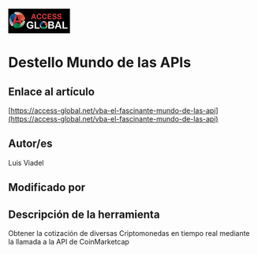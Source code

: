 ﻿![Access-global](/blob/main/Images/Logo1.png)
# Destello Mundo de las APIs
## Enlace al artículo
[https://access-global.net/vba-el-fascinante-mundo-de-las-api](https://access-global.net/vba-el-fascinante-mundo-de-las-api)
## Autor/es
Luis Viadel
## Modificado por

## Descripción de la herramienta
Obtener la cotización de diversas Criptomonedas en tiempo real mediante la llamada a la API de CoinMarketcap


